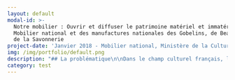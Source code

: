 ```yaml
---
layout: default
modal-id: >-
  Notre mobilier : Ouvrir et diffuser le patrimoine matériel et immatériel du
  Mobilier national et des manufactures nationales des Gobelins, de Beauvais et
  de la Savonnerie
project-date: 'Janvier 2018 - Mobilier national, Ministère de la Culture'
img: /img/portfolio/default.png
description: "## La problématique\n\nDans le champ culturel français, le\n«\_Mobilier national et les Manufactures nationales des Gobelins, de\nBeauvais et de la Savonnerie\_», manifestent une originalité certaine.\nComposé à la fois d’une collection d’objets d’art datant du XVIe au XXIe siècle\net d’un patrimoine immatériel reposant sur de rares savoir-faire, le Mobilier national a entamé sa numérisation : création d’une base de données pour la gestion des collections appelée\n«\_Suivi des collections et objets du Mobilier national\_» (SCOM), numérisation de la photothèque numérique,\nnumérisation des fiches et des registres d’inventaire en format JPEG,\ninformatisation de plus de 5000 livres, etc. Toutefois, faute de métadonnées\nstructurées, les bases de données et les répertoires documentaires ne\ndialoguent pas, les capacités de recherche et de filtrage restent très limitées\net leur utilisation reste exclusivement réservée aux agents du Mobilier national.\nLes collections patrimoniales du Mobilier\nnational, riches de 100.000 biens sont aujourd’hui décrites dans une base de\ndonnées inaccessible au public.\n\n## La solution : développer des outils d'indexation et de présentation du patrimoine matériel et immatériel du Mobilier national, pour faciliter son exploitation par les agents de l'institution, sa réutilisation par l'écosystème des métiers d'art, et son exploration par le grand public\n\nLa problématique à résoudre est liée à\nl’absence de consolidation des connaissances sur les collections, les\ntechniques et les savoir-faire mobilisés par le Mobilier national. Pour cela,\nil convient de répondre à trois objectifs :\n\n* Permettre aux agents du Mobilier national de procéder à des recherches\n  multicritères et multiformats dans l’ensemble de la documentation technique et scientifique\n  relative au patrimoine de l’institution grâce à un système d’indexation\n  partagé,\n* Ouvrir la collection aux publics extérieurs, pour en faciliter l’accès aux\n  étudiants, l’exploitation par les professionnels de la filière des métiers de\n  l’art, et la découverte par le plus grand nombre grâce à une interface de\n  consultation,\n* Ouvrir la production participative de contenus pour\n  enrichir et diversifier l’information sur le patrimoine grâce à la conception d’un système de capture et d’indexation.\n\nL’objectif premier du défi est d’ouvrir\nses collections sur le web sous forme d’une interface de recherche,\nsatisfaisant les besoins des publics identifiés (administrations utilisant les\nservices du mobilier national, grand public, chercheurs, décorateurs\nd’intérieurs, etc.). Cette interface doit être intuitive, utilisant les\nressources de la datavisualisation\npour proposer des modes de navigation au sein des collections (par type\nd’objet, lieu ou date de production, artiste, couleur, etc.), des\nréutilisations, prises de contact contextuelles, paniers, commande de\nreproductions d’images, etc., en s’inspirant des services proposés sur les\ngrandes plateformes commerciales, privées et les institutions innovantes (voir\nnotamment les offres du Rijksmuseum). \n\n \n\n## 2 entrepreneurs recherchés\n\n* UN DESIGNER DE SERVICES : Concevoir et prototyper le modèle notice,\n  et les interfaces utilisateurs des services de consultation et d’enrichissement\n  de la documentation du patrimoine du Mobilier national.\n* UN DEVELOPPEUR (expertise sémantique) : Définir et développer système applicatif,\n  modéliser les ontologies, implémenter le modèle des données et le schéma d’indexation.\n\nToutes les combinaisons pertinentes et\nrépartitions des connaissances et rôles sont envisageables. L’objectif pour\nl’établissement est de bénéficier de compétences à la fois en développement\ninformatique (avoir un développeur full-stack\npour le back-end) et sur les interfaces web (ergonomie, respect des standards\ndu web dont navigation mobile, etc.).\n\nConnaissance nécessaire des langages de programmation et technologies standards\n\\: PHP, Python, Javascript,\nRuby, Node.js, SQL / NoSQL. Pour le(s) développeur(s)\nback-end, connaître les outils d’indexation (ElasticSearch,\nSolR).\n\nLe mode de travail en méthode agile est demandé, avec des personnes ayant\nl’habitude de livrer des résultats chaque semaine / quinzaine.\n\n## Votre mentor : Hélène Cavalié\n\n\\(manque photo)\n\nHélène Cavalié\nest chartiste et conservateur du Patrimoine. Depuis 2015, elle est responsable\ndu service des Archives, bibliothèque, documentation et photos du Mobilier\nnational. Impliquée dans la mise en ligne des données (en masse pour\nl'ouverture du portail européen des Archives, ciblée dans des éditions\ncollaboratives de manuscrits sur Wikisource),\nelle sera l'appui des EIG.\n\n*“Ce projet a pour ambition de rendre\nvisible et accessible les collections patrimoniales du Mobilier national et des\nmanufactures, et les savoir-faire associés largement méconnus du public : une\ncollection de 100.000 biens de qualité muséale ou servant à l’ameublement,\nparmi lesquels une des plus belles collections de tapis et tapisseries (encore\nproduits dans les manufactures), de tissus d’ameublement. Cette institution\ncompte 350 agents dont 250 techniciens d’art qui travaillent dans 7 ateliers de\ncréation (tapisserie de haute lice des Gobelins, de basse lice de Beauvais,\ntapis de la Savonnerie à Paris et Lodève, dentelle au fuseau au Puy-en-Velay,\ndentelle à l’aiguille à Alençon, et Atelier de recherche et de création de\nmeubles), et dans 7 ateliers de restauration (tapis, tapisserie, lustrerie,\nébénisterie, menuiserie en sièges, tapisserie d’ameublement et\ntapisserie-décor). Le cœur du projet, consiste à publier en ligne et rendre\naccessible et réutilisable cette collection gérée dans une base de données SQL,\net les savoir-faire associés. Le projet consiste à concevoir une interface\nsolide et innovante. Les EIG devront être force de propositions pour concevoir\ncet outil novateur, ergonomique, collaboratif, avec une approche utilisateur.\nIl s’agit en quelque sorte de rendre visible et réutilisable tout l’écosystème\ndes métiers d’art pour le grand public, les amateurs, les chercheurs, écoles de\ndesign, etc. L'institution a d'autres ressources et est détenteur de\nsavoir-faire dans ses ateliers pouvant aussi être mis en valeurs dans ce projet\n\\: les 40.000 couleurs produites par l'atelier de teinture), etc. Le code\nréalisé durant ces 10 mois pourrait être rendu libre et récupérable.”*\n\n**[Postuler au défi Notre mobilier ](https://framaforms.org/candidature-entrepreneurs-dinteret-general-promo-2-1501592391)**\n\nEn savoir plus sur le défi >> LIEN PRESENTATION."
category: test
---
```






